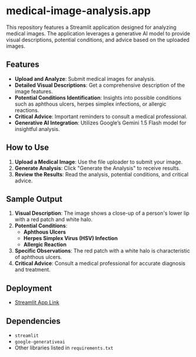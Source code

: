 # medical-image-analysis.app
This repository features a Streamlit application designed for analyzing medical images. The application leverages a generative AI model to provide visual descriptions, potential conditions, and advice based on the uploaded images.

## Features
- **Upload and Analyze**: Submit medical images for analysis.
- **Detailed Visual Descriptions**: Get a comprehensive description of the image features.
- **Potential Conditions Identification**: Insights into possible conditions such as aphthous ulcers, herpes simplex infections, or allergic reactions.
- **Critical Advice**: Important reminders to consult a medical professional.
- **Generative AI Integration**: Utilizes Google’s Gemini 1.5 Flash model for insightful analysis.

## How to Use
1. **Upload a Medical Image**: Use the file uploader to submit your image.
2. **Generate Analysis**: Click "Generate the Analysis" to receive results.
3. **Review the Results**: Read the analysis, potential conditions, and critical advice.

## Sample Output
1. **Visual Description**: The image shows a close-up of a person's lower lip with a red patch and white halo.
2. **Potential Conditions**:
   - **Aphthous Ulcers**
   - **Herpes Simplex Virus (HSV) Infection**
   - **Allergic Reaction**
3. **Specific Observations**: The red patch with a white halo is characteristic of aphthous ulcers.
4. **Critical Advice**: Consult a medical professional for accurate diagnosis and treatment.

## Deployment
- [Streamlit App Link](https://medical-image-analysis.streamlit.app)

## Dependencies
- `streamlit`
- `google-generativeai`
- Other libraries listed in `requirements.txt`



